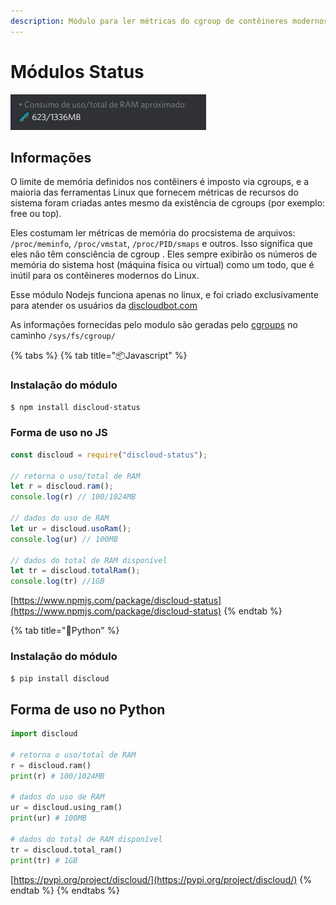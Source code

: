 ```yaml
---
description: Módulo para ler métricas do cgroup de contêineres modernos Linux
---
```


# Módulos Status

![](../../.gitbook/assets/image%20%2825%29.png)

## Informações

O limite de memória definidos nos contêiners é imposto via cgroups, e a maioria das ferramentas Linux que fornecem métricas de recursos do sistema foram criadas antes mesmo da existência de cgroups \(por exemplo: free ou top\).

Eles costumam ler métricas de memória do procsistema de arquivos: `/proc/meminfo`, `/proc/vmstat`, `/proc/PID/smaps` e outros. Isso significa que eles não têm consciência de cgroup . Eles sempre exibirão os números de memória do sistema host \(máquina física ou virtual\) como um todo, que é inútil para os contêineres modernos do Linux.

Esse módulo Nodejs funciona apenas no linux, e foi criado exclusivamente para atender os usuários da [discloudbot.com](https://discloudbot.com/)

As informações fornecidas pelo modulo são geradas pelo [cgroups](https://www.kernel.org/doc/Documentation/cgroup-v1/) no caminho `/sys/fs/cgroup/`

{% tabs %}
{% tab title="📦Javascript" %}
### Instalação do módulo

```bash
$ npm install discloud-status
```

### Forma de uso no JS

```javascript
const discloud = require("discloud-status");

// retorna o uso/total de RAM
let r = discloud.ram();
console.log(r) // 100/1024MB

// dados do uso de RAM
let ur = discloud.usoRam();
console.log(ur) // 100MB

// dados do total de RAM disponível
let tr = discloud.totalRam();
console.log(tr) //1GB
```

[https://www.npmjs.com/package/discloud-status](https://www.npmjs.com/package/discloud-status)
{% endtab %}

{% tab title="🐍Python" %}
### Instalação do módulo 

```bash
$ pip install discloud
```

## Forma de uso no Python

```python
import discloud

# retorna o uso/total de RAM
r = discloud.ram()
print(r) # 100/1024MB

# dados do uso de RAM
ur = discloud.using_ram()
print(ur) # 100MB

# dados do total de RAM disponível
tr = discloud.total_ram()
print(tr) # 1GB
```

[https://pypi.org/project/discloud/](https://pypi.org/project/discloud/)
{% endtab %}
{% endtabs %}



